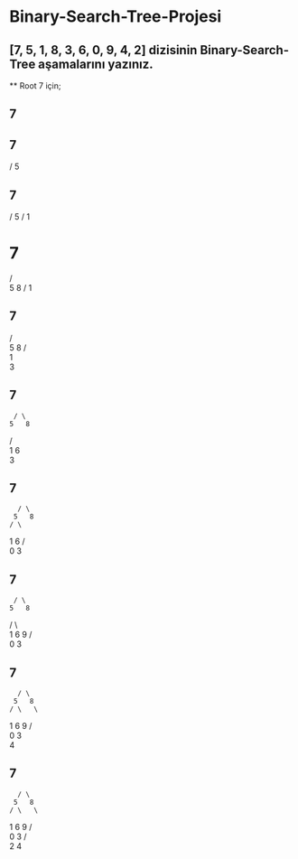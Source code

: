 # Binary-Search-Tree-Projesi

## [7, 5, 1, 8, 3, 6, 0, 9, 4, 2] dizisinin Binary-Search-Tree aşamalarını yazınız.

** Root 7 için;

## 7
 
 
##  7
   /
  5


##  7
   /
  5
 /
1


 #   7
   / \
  5   8
 /
1


##   7
   / \
  5   8
 /     
1
 \
  3
  
  
##    7
     / \
    5   8
   / \
  1   6
  \
   3
   
   
##     7
      / \
     5   8
    / \
   1   6
  / \
 0   3
 
 
##    7
     / \
    5   8
   / \   \
  1   6    9
 /  \
0    3


##     7
      / \
     5   8
    / \   \
   1   6   9
  / \
 0   3
      \
       4
       
       
##     7
      / \
     5   8
    / \   \
   1   6   9
  / \
 0   3
    / \
   2   4
